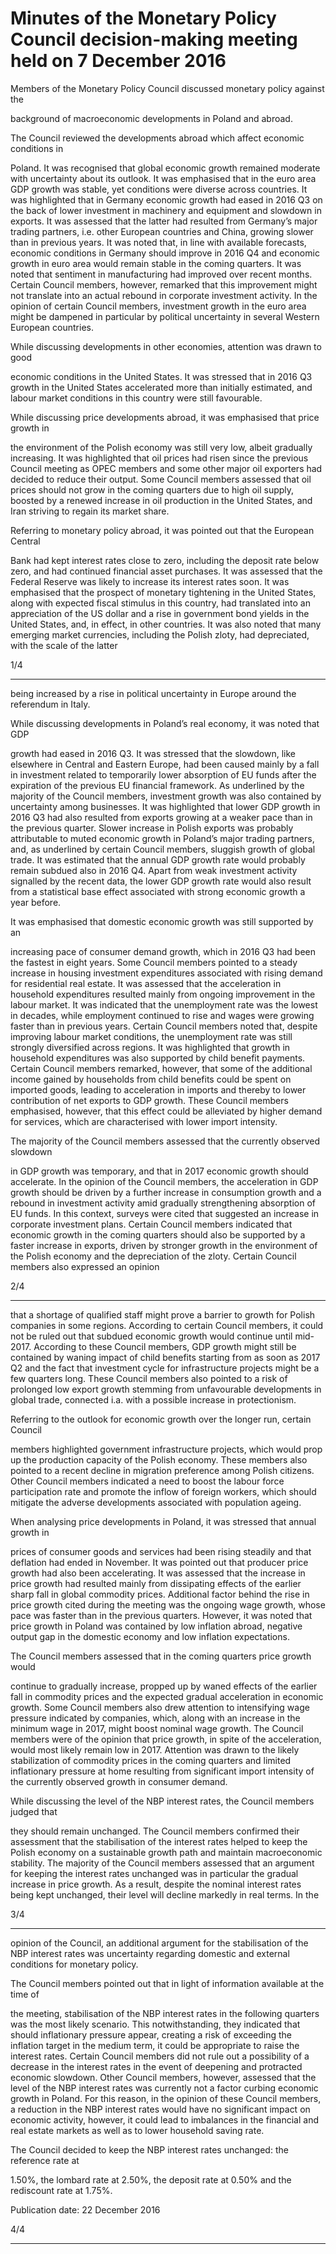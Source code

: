 # Minutes of the Monetary Policy Council decision-making meeting held on 7 December 2016

Members of the Monetary Policy Council discussed monetary policy against the

background of macroeconomic developments in Poland and abroad.

The Council reviewed the developments abroad which affect economic conditions in

Poland. It was recognised that global economic growth remained moderate with
uncertainty about its outlook. It was emphasised that in the euro area GDP growth was
stable, yet conditions were diverse across countries. It was highlighted that in Germany
economic growth had eased in 2016 Q3 on the back of lower investment in machinery
and equipment and slowdown in exports. It was assessed that the latter had resulted
from Germany’s major trading partners, i.e. other European countries and China,
growing slower than in previous years. It was noted that, in line with available forecasts,
economic conditions in Germany should improve in 2016 Q4 and economic growth in
euro area would remain stable in the coming quarters. It was noted that sentiment in
manufacturing had improved over recent months. Certain Council members, however,
remarked that this improvement might not translate into an actual rebound in corporate
investment activity. In the opinion of certain Council members, investment growth in the
euro area might be dampened in particular by political uncertainty in several Western
European countries.

While discussing developments in other economies, attention was drawn to good

economic conditions in the United States. It was stressed that in 2016 Q3 growth in the
United States accelerated more than initially estimated, and labour market conditions in
this country were still favourable.

While discussing price developments abroad, it was emphasised that price growth in

the environment of the Polish economy was still very low, albeit gradually increasing. It
was highlighted that oil prices had risen since the previous Council meeting as OPEC
members and some other major oil exporters had decided to reduce their output. Some
Council members assessed that oil prices should not grow in the coming quarters due to
high oil supply, boosted by a renewed increase in oil production in the United States,
and Iran striving to regain its market share.

Referring to monetary policy abroad, it was pointed out that the European Central

Bank had kept interest rates close to zero, including the deposit rate below zero, and had
continued financial asset purchases. It was assessed that the Federal Reserve was likely
to increase its interest rates soon. It was emphasised that the prospect of monetary
tightening in the United States, along with expected fiscal stimulus in this country, had
translated into an appreciation of the US dollar and a rise in government bond yields in
the United States, and, in effect, in other countries. It was also noted that many emerging
market currencies, including the Polish zloty, had depreciated, with the scale of the latter

1/4


-----

being increased by a rise in political uncertainty in Europe around the referendum in
Italy.

While discussing developments in Poland’s real economy, it was noted that GDP

growth had eased in 2016 Q3. It was stressed that the slowdown, like elsewhere in
Central and Eastern Europe, had been caused mainly by a fall in investment related to
temporarily lower absorption of EU funds after the expiration of the previous EU
financial framework. As underlined by the majority of the Council members, investment
growth was also contained by uncertainty among businesses. It was highlighted that
lower GDP growth in 2016 Q3 had also resulted from exports growing at a weaker pace
than in the previous quarter. Slower increase in Polish exports was probably attributable
to muted economic growth in Poland’s major trading partners, and, as underlined by
certain Council members, sluggish growth of global trade. It was estimated that the
annual GDP growth rate would probably remain subdued also in 2016 Q4. Apart from
weak investment activity signalled by the recent data, the lower GDP growth rate would
also result from a statistical base effect associated with strong economic growth a year
before.

It was emphasised that domestic economic growth was still supported by an

increasing pace of consumer demand growth, which in 2016 Q3 had been the fastest in
eight years. Some Council members pointed to a steady increase in housing investment
expenditures associated with rising demand for residential real estate. It was assessed
that the acceleration in household expenditures resulted mainly from ongoing
improvement in the labour market. It was indicated that the unemployment rate was the
lowest in decades, while employment continued to rise and wages were growing faster
than in previous years. Certain Council members noted that, despite improving labour
market conditions, the unemployment rate was still strongly diversified across regions. It
was highlighted that growth in household expenditures was also supported by child
benefit payments. Certain Council members remarked, however, that some of the
additional income gained by households from child benefits could be spent on imported
goods, leading to acceleration in imports and thereby to lower contribution of net
exports to GDP growth. These Council members emphasised, however, that this effect
could be alleviated by higher demand for services, which are characterised with lower
import intensity.

The majority of the Council members assessed that the currently observed slowdown

in GDP growth was temporary, and that in 2017 economic growth should accelerate. In
the opinion of the Council members, the acceleration in GDP growth should be driven
by a further increase in consumption growth and a rebound in investment activity amid
gradually strengthening absorption of EU funds. In this context, surveys were cited that
suggested an increase in corporate investment plans. Certain Council members indicated
that economic growth in the coming quarters should also be supported by a faster
increase in exports, driven by stronger growth in the environment of the Polish economy
and the depreciation of the zloty. Certain Council members also expressed an opinion

2/4


-----

that a shortage of qualified staff might prove a barrier to growth for Polish companies in
some regions. According to certain Council members, it could not be ruled out that
subdued economic growth would continue until mid-2017. According to these Council
members, GDP growth might still be contained by waning impact of child benefits
starting from as soon as 2017 Q2 and the fact that investment cycle for infrastructure
projects might be a few quarters long. These Council members also pointed to a risk of
prolonged low export growth stemming from unfavourable developments in global
trade, connected i.a. with a possible increase in protectionism.

Referring to the outlook for economic growth over the longer run, certain Council

members highlighted government infrastructure projects, which would prop up the
production capacity of the Polish economy. These members also pointed to a recent
decline in migration preference among Polish citizens. Other Council members indicated
a need to boost the labour force participation rate and promote the inflow of foreign
workers, which should mitigate the adverse developments associated with population
ageing.

When analysing price developments in Poland, it was stressed that annual growth in

prices of consumer goods and services had been rising steadily and that deflation had
ended in November. It was pointed out that producer price growth had also been
accelerating. It was assessed that the increase in price growth had resulted mainly from
dissipating effects of the earlier sharp fall in global commodity prices. Additional factor
behind the rise in price growth cited during the meeting was the ongoing wage growth,
whose pace was faster than in the previous quarters. However, it was noted that price
growth in Poland was contained by low inflation abroad, negative output gap in the
domestic economy and low inflation expectations.

The Council members assessed that in the coming quarters price growth would

continue to gradually increase, propped up by waned effects of the earlier fall in
commodity prices and the expected gradual acceleration in economic growth. Some
Council members also drew attention to intensifying wage pressure indicated by
companies, which, along with an increase in the minimum wage in 2017, might boost
nominal wage growth. The Council members were of the opinion that price growth, in
spite of the acceleration, would most likely remain low in 2017. Attention was drawn to
the likely stabilization of commodity prices in the coming quarters and limited
inflationary pressure at home resulting from significant import intensity of the currently
observed growth in consumer demand.

While discussing the level of the NBP interest rates, the Council members judged that

they should remain unchanged. The Council members confirmed their assessment that
the stabilisation of the interest rates helped to keep the Polish economy on a sustainable
growth path and maintain macroeconomic stability. The majority of the Council
members assessed that an argument for keeping the interest rates unchanged was in
particular the gradual increase in price growth. As a result, despite the nominal interest
rates being kept unchanged, their level will decline markedly in real terms. In the

3/4


-----

opinion of the Council, an additional argument for the stabilisation of the NBP interest
rates was uncertainty regarding domestic and external conditions for monetary policy.

The Council members pointed out that in light of information available at the time of

the meeting, stabilisation of the NBP interest rates in the following quarters was the most
likely scenario. This notwithstanding, they indicated that should inflationary pressure
appear, creating a risk of exceeding the inflation target in the medium term, it could be
appropriate to raise the interest rates. Certain Council members did not rule out a
possibility of a decrease in the interest rates in the event of deepening and protracted
economic slowdown. Other Council members, however, assessed that the level of the
NBP interest rates was currently not a factor curbing economic growth in Poland. For
this reason, in the opinion of these Council members, a reduction in the NBP interest
rates would have no significant impact on economic activity, however, it could lead to
imbalances in the financial and real estate markets as well as to lower household saving
rate.

The Council decided to keep the NBP interest rates unchanged: the reference rate at

1.50%, the lombard rate at 2.50%, the deposit rate at 0.50% and the rediscount rate at
1.75%.

Publication date: 22 December 2016

4/4


-----

